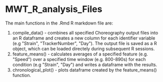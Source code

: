 # MWT_R_analysis_Files

The main functions in the .Rmd R markdown file are:
1) compile_data() - combines all specified Choreography output files into an R dataframe and creates a new column for each identifier variable (e.g "Strain", "TrackerNumber", "Day"). The output file is saved as a R object, which can be loaded directely during subsequent R sessions.
2) feature_means() - calculates averages of a specified feature (e.g. "Speed") over a specified time window (e.g. 800-890s) for each condition (e.g "Strain", "Day") and writes a dataframe with the results. 
3) chronological_plot() - plots  dataframe created by the feature_means() function.
